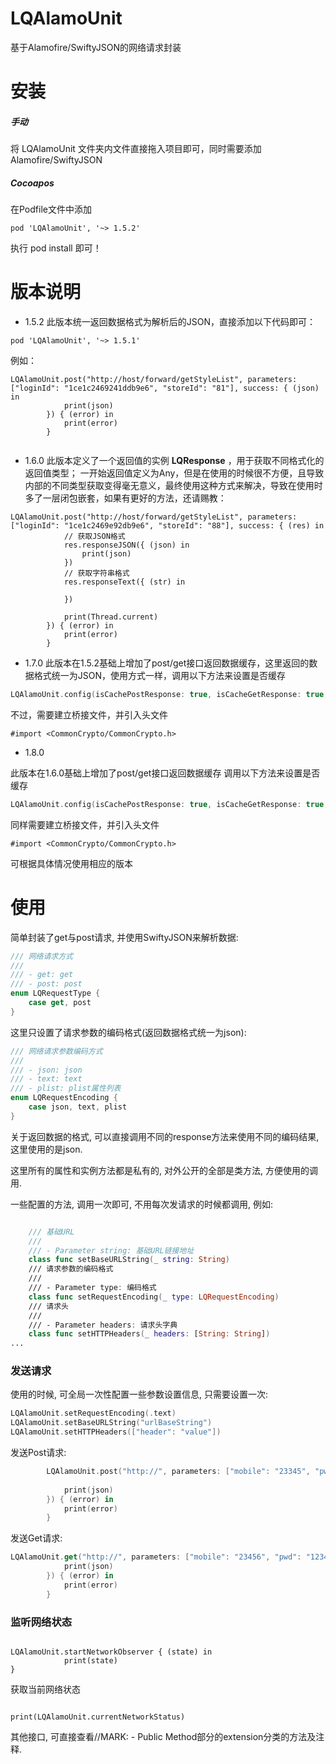 # LQAlamoUnit

基于Alamofire/SwiftyJSON的网络请求封装

# 安装
##### 手动
将 LQAlamoUnit 文件夹内文件直接拖入项目即可，同时需要添加Alamofire/SwiftyJSON

##### Cocoapos
在Podfile文件中添加
```
pod 'LQAlamoUnit', '~> 1.5.2'
```

执行 pod install 即可！


# 版本说明

- 1.5.2
此版本统一返回数据格式为解析后的JSON，直接添加以下代码即可：
```
pod 'LQAlamoUnit', '~> 1.5.1'
```

例如：
```
LQAlamoUnit.post("http://host/forward/getStyleList", parameters: ["loginId": "1ce1c2469241ddb9e6", "storeId": "81"], success: { (json) in
            print(json)
        }) { (error) in
            print(error)
        }
        
```

- 1.6.0
此版本定义了一个返回值的实例 **LQResponse** ，用于获取不同格式化的返回值类型；
一开始返回值定义为Any，但是在使用的时候很不方便，且导致内部的不同类型获取变得毫无意义，最终使用这种方式来解决，导致在使用时多了一层闭包嵌套，如果有更好的方法，还请赐教：
```swfit
LQAlamoUnit.post("http://host/forward/getStyleList", parameters: ["loginId": "1ce1c2469e92db9e6", "storeId": "88"], success: { (res) in
            // 获取JSON格式
            res.responseJSON({ (json) in
                print(json)
            })
            // 获取字符串格式
            res.responseText({ (str) in
                
            })
            
            print(Thread.current)
        }) { (error) in
            print(error)
        }
```

- 1.7.0 
此版本在1.5.2基础上增加了post/get接口返回数据缓存，这里返回的数据格式统一为JSON，使用方式一样，调用以下方法来设置是否缓存
```Swift
LQAlamoUnit.config(isCachePostResponse: true, isCacheGetResponse: true, isUseLocalCacheWhenRequestFailed: true)
```

不过，需要建立桥接文件，并引入头文件
```
#import <CommonCrypto/CommonCrypto.h>
```

- 1.8.0

此版本在1.6.0基础上增加了post/get接口返回数据缓存
调用以下方法来设置是否缓存

```Swift
LQAlamoUnit.config(isCachePostResponse: true, isCacheGetResponse: true, isUseLocalCacheWhenRequestFailed: true)
```
同样需要建立桥接文件，并引入头文件
```
#import <CommonCrypto/CommonCrypto.h>
```

可根据具体情况使用相应的版本



# 使用
简单封装了get与post请求, 并使用SwiftyJSON来解析数据:

```Swift
/// 网络请求方式
///
/// - get: get
/// - post: post
enum LQRequestType {
    case get, post
}
```

这里只设置了请求参数的编码格式(返回数据格式统一为json):

```Swift
/// 网络请求参数编码方式
///
/// - json: json
/// - text: text
/// - plist: plist属性列表
enum LQRequestEncoding {
    case json, text, plist
}
```

关于返回数据的格式, 可以直接调用不同的response方法来使用不同的编码结果, 这里使用的是json.

这里所有的属性和实例方法都是私有的, 对外公开的全部是类方法, 方便使用的调用.

一些配置的方法, 调用一次即可, 不用每次发请求的时候都调用, 例如:
```Swift

    /// 基础URL
    ///
    /// - Parameter string: 基础URL链接地址
    class func setBaseURLString(_ string: String)
    /// 请求参数的编码格式
    ///
    /// - Parameter type: 编码格式
    class func setRequestEncoding(_ type: LQRequestEncoding)
    /// 请求头
    ///
    /// - Parameter headers: 请求头字典
    class func setHTTPHeaders(_ headers: [String: String])
...
```

### 发送请求
使用的时候, 可全局一次性配置一些参数设置信息, 只需要设置一次:
```Swift
LQAlamoUnit.setRequestEncoding(.text)
LQAlamoUnit.setBaseURLString("urlBaseString")
LQAlamoUnit.setHTTPHeaders(["header": "value"])
```

发送Post请求:

```Swift
        LQAlamoUnit.post("http://", parameters: ["mobile": "23345", "pwd": "123456"], success: { (json) in
            
            print(json)
        }) { (error) in
            print(error)
        }

```

发送Get请求:

```Swift
LQAlamoUnit.get("http://", parameters: ["mobile": "23456", "pwd": "123456"], success: { (json) in
            print(json)
        }) { (error) in
            print(error)
        }

```

### 监听网络状态
```

LQAlamoUnit.startNetworkObserver { (state) in
            print(state)
}
```
获取当前网络状态
```

print(LQAlamoUnit.currentNetworkStatus)
```
        

其他接口, 可直接查看//MARK: - Public Method部分的extension分类的方法及注释.
